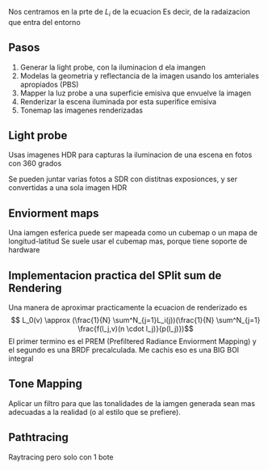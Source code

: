 Nos centramos en la prte de $L_i$ de la ecuacion
Es decir, de la radaizacion que entra del entorno

## Pasos
1) Generar la light probe, con la iluminacion d ela imangen
2) Modelas la geometria y reflectancia de la imagen usando los amteriales apropiados (PBS)
3) Mapper la luz probe a una superficie emisiva que envuelve la imagen
4) Renderizar la escena iluminada por esta superifice emisiva
5) Tonemap las imagenes renderizadas

## Light probe
Usas imagenes HDR para capturas la iluminacion de una escena en fotos con 360 grados

Se pueden juntar varias fotos a SDR con distitnas exposionces, y ser convertidas a una sola imagen HDR

## Enviorment maps
Una iamgen esferica puede ser mapeada como un cubemap o un mapa de longitud-latitud
Se suele usar el cubemap mas, porque tiene soporte de hardware

## Implementacion practica del SPlit sum de Rendering
Una manera de aproximar practicamente la ecuacion de renderizado es
$$ L_0(v) \approx (\frac{1}{N} \sum^N_{j=1}L_i(j))(\frac{1}{N} \sum^N_{j=1} \frac{f(l_j,v)(n \cdot l_j)}{p(l_j)})$$
El primer termino es el PREM (Prefiltered Radiance Enviorment Mapping) y el segundo es una BRDF precalculada.
Me cachis eso es una BIG BOI integral

## Tone Mapping
Aplicar un filtro para que las tonalidades de la iamgen generada sean mas adecuadas a la realidad (o al estilo que se prefiere).

## Pathtracing
Raytracing pero solo con 1 bote
